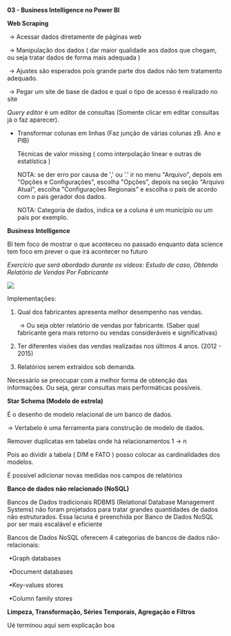 **03 - Business Intelligence no Power BI** 

**Web Scraping**

​	→ Acessar dados diretamente de páginas web 

​	→ Manipulação dos dados ( dar maior qualidade aos dados que chegam, ou seja tratar dados de forma mais adequada )

​	→ Ajustes são esperados pois grande parte dos dados não tem tratamento adequado. 

​	→ Pegar um site de base de dados e qual o tipo de acesso é realizado no site

*Query editor* é um editor de consultas (Somente clicar em editar consultas já o faz aparecer). 

* Transformar colunas em linhas (Faz junção de várias colunas zB. Ano e PIB)

  Técnicas de valor missing ( como interpolação linear e outras de estatística ) 

  NOTA: se der erro por causa de ',' ou '.' ir no menu "Arquivo", depois em "Opções e Configurações", escolha "Opções", depois na seção "Arquivo Atual", escolha "Configurações Regionais" e escolha o país de acordo com o país gerador dos dados.

  NOTA: Categoria de dados, indica se a coluna é um município ou um pais por exemplo. 

**Business Intelligence**

BI tem foco de mostrar o que aconteceu no passado enquanto data science tem foco em prever o que irá acontecer no futuro

*Exercício que será abordado durante os vídeos: Estudo de caso, Obtendo Relatório de Vendas Por Fabricante*

![](C:\Users\55319\AppData\Roaming\Typora\typora-user-images\1570809240864.png)



Implementações: 

1. Qual dos fabricantes apresenta melhor desempenho nas vendas.

   ​	→ Ou seja obter relatório de vendas por fabricante. (Saber qual fabricante gera mais retorno ou vendas consideráveis e significativas) 

2. Ter diferentes visões das vendas realizadas nos últimos 4 anos.  (2012 - 2015)

3. Relatórios serem extraídos sob demanda.



Necessário se preocupar com a melhor forma de obtenção das informações. Ou seja, gerar consultas mais performáticas possíveis. 

**Star Schema (Modelo de estrela)**

É o desenho de modelo relacional de um banco de dados.

→ Vertabelo é uma ferramenta para construção de modelo de dados.

Remover duplicatas em tabelas onde há relacionamentos 1 → n

Pois ao dividir a tabela ( DIM e FATO ) posso colocar as cardinalidades dos modelos. 

É possível adicionar novas medidas nos campos de relatórios

**Banco de dados não relacionado (NoSQL)**

Bancos de Dados tradicionais RDBMS (Relational Database Management Systems) não foram  projetados  para  tratar  grandes  quantidades  de  dados  não estruturados. Essa lacuna é preenchida por Banco de Dados NoSQL por ser mais escalável e eficiente

Bancos de Dados NoSQL oferecem 4 categorias de bancos de dados não-relacionais:

​	•Graph databases

​	•Document databases

​	•Key-values stores

​	•Column family stores

**Limpeza, Transformação, Séries Temporais, Agregação e Filtros**

Ué terminou aqui sem explicação boa